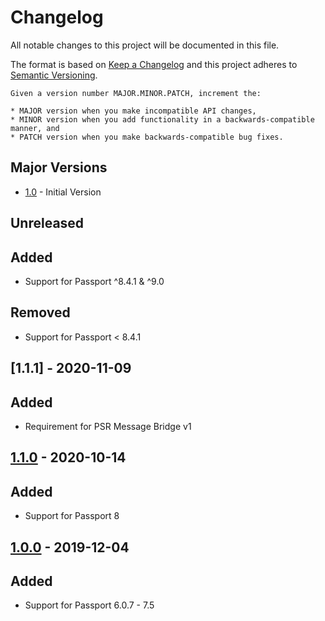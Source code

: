 # Changelog
All notable changes to this project will be documented in this file.

The format is based on [Keep a Changelog](http://keepachangelog.com/en/1.0.0/)
and this project adheres to [Semantic Versioning](http://semver.org/spec/v2.0.0.html).

    Given a version number MAJOR.MINOR.PATCH, increment the:

    * MAJOR version when you make incompatible API changes,
    * MINOR version when you add functionality in a backwards-compatible manner, and
    * PATCH version when you make backwards-compatible bug fixes.

## Major Versions
* [1.0](#100---2019-12-04) - Initial Version

## Unreleased
## Added
- Support for Passport ^8.4.1 & ^9.0

## Removed
- Support for Passport < 8.4.1

## [1.1.1] - 2020-11-09
## Added
- Requirement for PSR Message Bridge v1

## [1.1.0] - 2020-10-14
## Added
- Support for Passport 8

## [1.0.0] - 2019-12-04
## Added
- Support for Passport 6.0.7 - 7.5

[Unreleased]: https://github.com/netsells/hatchly-platform/compare/1.1.0...HEAD
[1.1.0]: https://github.com/netsells/hatchly-platform/compare/1.0.0...1.1.0
[1.0.0]: https://github.com/netsells/hatchly-platform/compare/1.0.0
